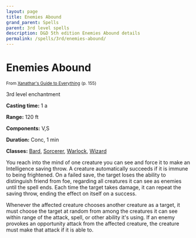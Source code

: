 ```yaml
---
layout: page
title: Enemies Abound
grand_parent: Spells
parent: 3rd level spells 
description: D&D 5th edition Enemies Abound details
permalink: /spells/3rd/enemies-abound/
---
```


# Enemies Abound

<small>From <a target="_blank" href="https://dnd.wizards.com/products/tabletop-games/rpg-products/xanathars-guide-everything">Xanathar's Guide to Everything</a> (p. 155)</small>

3rd level enchantment

**Casting time:** 1 a

**Range:** 120 ft

**Components:** V,S 

**Duration:** Conc, 1 min

**Classes:** [Bard](/classes/bard/), [Sorcerer](/classes/sorcerer/), [Warlock](/classes/warlock/), [Wizard](/classes/wizard/)

You reach into the mind of one creature you can see and force it to make an Intelligence saving throw. A creature automatically succeeds if it is immune to being frightened. On a failed save, the target loses the ability to distinguish friend from foe, regarding all creatures it can see as enemies until the spell ends. Each time the target takes damage, it can repeat the saving throw, ending the effect on itself on a success.

   Whenever the affected creature chooses another creature as a target, it must choose the target at random from among the creatures it can see within range of the attack, spell, or other ability it's using. If an enemy provokes an opportunity attack from the affected creature, the creature must make that attack if it is able to.